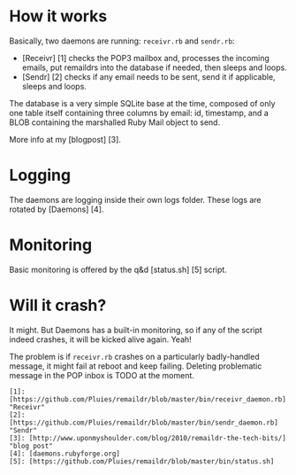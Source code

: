 How it works
============

Basically, two daemons are running: `receivr.rb` and `sendr.rb`:

* [Receivr] [1] checks the POP3 mailbox and, processes the incoming emails, put remaildrs into the database if needed, then sleeps and loops.
* [Sendr] [2] checks if any email needs to be sent, send it if applicable, sleeps and loops.

The database is a very simple SQLite base at the time, composed of only one table itself containing three columns by email: id, timestamp, and a BLOB containing the marshalled Ruby Mail object to send.

More info at my [blogpost] [3].


Logging
=======

The daemons are logging inside their own logs folder. These logs are rotated by [Daemons] [4].


Monitoring
==========

Basic monitoring is offered by the q&d [status.sh] [5] script.


Will it crash?
==============

It might. But Daemons has a built-in monitoring, so if any of the script indeed crashes, it will be kicked alive again. Yeah!

The problem is if `receivr.rb` crashes on a particularly badly-handled message, it might fail at reboot and keep failing. Deleting problematic message in the POP inbox is TODO at the moment.


	[1]: [https://github.com/Pluies/remaildr/blob/master/bin/receivr_daemon.rb] "Receivr"
	[2]: [https://github.com/Pluies/remaildr/blob/master/bin/sendr_daemon.rb] "Sendr"
	[3]: [http://www.uponmyshoulder.com/blog/2010/remaildr-the-tech-bits/] "blog post"
	[4]: [daemons.rubyforge.org]
	[5]: [https://github.com/Pluies/remaildr/blob/master/bin/status.sh]
